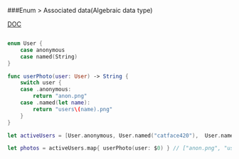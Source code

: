 ###Enum > Associated data(Algebraic data type)


[DOC](https://developer.apple.com/library/content/documentation/Swift/Conceptual/Swift_Programming_Language/Enumerations.html)

```Swift

enum User {
    case anonymous
    case named(String)
}

func userPhoto(user: User) -> String {
    switch user {
    case .anonymous:
        return "anon.png"
    case .named(let name):
        return "users\(name).png"
    }
}

let activeUsers = [User.anonymous, User.named("catface420"),  User.named("AzureDiamond"), User.anonymous]

let photos = activeUsers.map{ userPhoto(user: $0) } // ["anon.png", "userscatface420.png", "usersAzureDiamond.png", "anon.png"]


```